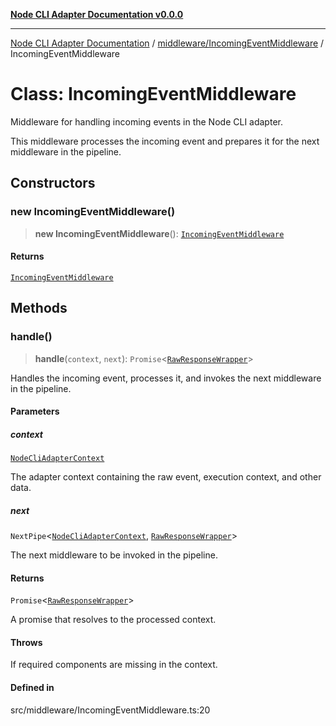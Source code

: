 [**Node CLI Adapter Documentation v0.0.0**](../../../README.md)

***

[Node CLI Adapter Documentation](../../../modules.md) / [middleware/IncomingEventMiddleware](../README.md) / IncomingEventMiddleware

# Class: IncomingEventMiddleware

Middleware for handling incoming events in the Node CLI adapter.

This middleware processes the incoming event and prepares it for the next middleware in the pipeline.

## Constructors

### new IncomingEventMiddleware()

> **new IncomingEventMiddleware**(): [`IncomingEventMiddleware`](IncomingEventMiddleware.md)

#### Returns

[`IncomingEventMiddleware`](IncomingEventMiddleware.md)

## Methods

### handle()

> **handle**(`context`, `next`): `Promise`\<[`RawResponseWrapper`](../../../RawResponseWrapper/classes/RawResponseWrapper.md)\>

Handles the incoming event, processes it, and invokes the next middleware in the pipeline.

#### Parameters

##### context

[`NodeCliAdapterContext`](../../../declarations/interfaces/NodeCliAdapterContext.md)

The adapter context containing the raw event, execution context, and other data.

##### next

`NextPipe`\<[`NodeCliAdapterContext`](../../../declarations/interfaces/NodeCliAdapterContext.md), [`RawResponseWrapper`](../../../RawResponseWrapper/classes/RawResponseWrapper.md)\>

The next middleware to be invoked in the pipeline.

#### Returns

`Promise`\<[`RawResponseWrapper`](../../../RawResponseWrapper/classes/RawResponseWrapper.md)\>

A promise that resolves to the processed context.

#### Throws

If required components are missing in the context.

#### Defined in

src/middleware/IncomingEventMiddleware.ts:20
